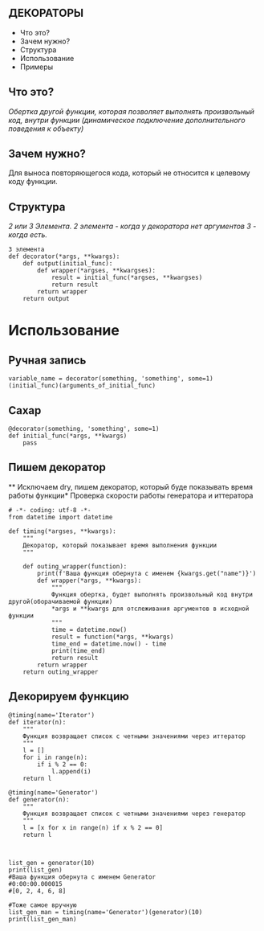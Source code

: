 
## ДЕКОРАТОРЫ
	
 - Что это?
 - Зачем нужно?
 - Структура
 - Использование
 - Примеры



## Что это?
 *Обертка другой функции, которая позволяет выполнять произвольный код, внутри функции (динамическое подключение дополнительного поведения к объекту)*

## Зачем нужно?

Для выноса повторяющегося кода, который не относится к целевому коду функции.
 
## Структура

*2 или 3 Элемента.
2 элемента - когда у декоратора нет аргументов
3 - когда есть.*

    3 элемента
    def decorator(*args, **kwargs):
    	def output(initial_func):
       		def wrapper(*argses, **kwargses):
    			result = initial_func(*argses, **kwargses)
    			return result
    		return wrapper
    	return output




# Использование
 

## Ручная запись


    variable_name = decorator(something, 'something', some=1)(initial_func)(arguments_of_initial_func)

 

## Сахар



    @decorator(something, 'something', some=1)
    def initial_func(*args, **kwargs)
    	pass


## Пишем декоратор

**
Исключаем dry, пишем декоратор, который буде показывать время работы функции*
Проверка скорости работы генератора и иттератора

    # -*- coding: utf-8 -*-
    from datetime import datetime
    
    def timing(*argses, **kwargs):
    	"""
    	Декоратор, который показывает время выполнения функции
    	"""
    
    	def outing_wrapper(function):
    		print(f'Ваша функция обернута с именем {kwargs.get("name")}')
    		def wrapper(*args, **kwargs):
    			"""
    			Функция обертка, будет выполнять произвольный код внутри другой(оборачиваемой функции)
    			*args и **kwargs для отслеживания аргументов в исходной функции
    			"""
    			time = datetime.now()
    			result = function(*args, **kwargs)
    			time_end = datetime.now() - time
    			print(time_end)
    			return result
    		return wrapper
    	return outing_wrapper

## Декорируем функцию


    @timing(name='Iterator')
    def iterator(n):
    	"""
    	Функция возвращает список с четными значениями через иттератор
    	"""
    	l = []
    	for i in range(n):
    		if i % 2 == 0:
    			l.append(i)
    	return l 
    
    @timing(name='Generator')
    def generator(n):
    	"""
    	Функция возвращает список с четными значениями через генератор
    	"""
    	l = [x for x in range(n) if x % 2 == 0]
    	return l



    list_gen = generator(10)
    print(list_gen)
    #Ваша функция обернута с именем Generator
    #0:00:00.000015
    #[0, 2, 4, 6, 8]
    
    #Тоже самое вручную
    list_gen_man = timing(name='Generator')(generator)(10)
    print(list_gen_man)







